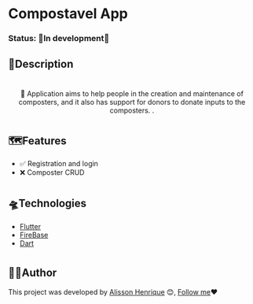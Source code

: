 # Compostavel App

### Status: 🚧In development🚧

## 📝Description

<h1 align="center"></h1>
 
<p align="center">🚀 Application aims to help people in the creation and maintenance of composters, and it also has support for donors to donate inputs to the composters. .</p>

<h1 align="center"></h1>

## 🗺️Features
* ✅ Registration and login
* ❌ Composter CRUD 

<h1 align="center"></h1>

## 🛸Technologies

* [Flutter](https://dotnet.microsoft.com/download/dotnet/5.0)
* [FireBase](https://docs.microsoft.com/pt-br/dotnet/csharp/)
* [Dart](https://docs.microsoft.com/pt-br/ef/)

<h1 align="center"></h1>

## 👨‍🎨Author

This project was developed by [Alisson Henrique](https://github.com/Alisson-Henrique) 😊, [Follow me](https://www.linkedin.com/in/alisson-henrique-38a855214/)❤️